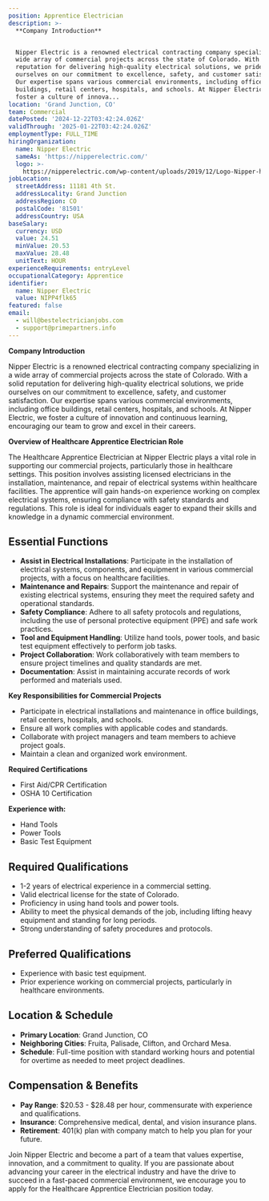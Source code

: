 ```yaml
---
position: Apprentice Electrician
description: >-
  **Company Introduction**


  Nipper Electric is a renowned electrical contracting company specializing in a
  wide array of commercial projects across the state of Colorado. With a solid
  reputation for delivering high-quality electrical solutions, we pride
  ourselves on our commitment to excellence, safety, and customer satisfaction.
  Our expertise spans various commercial environments, including office
  buildings, retail centers, hospitals, and schools. At Nipper Electric, we
  foster a culture of innova...
location: 'Grand Junction, CO'
team: Commercial
datePosted: '2024-12-22T03:42:24.026Z'
validThrough: '2025-01-22T03:42:24.026Z'
employmentType: FULL_TIME
hiringOrganization:
  name: Nipper Electric
  sameAs: 'https://nipperelectric.com/'
  logo: >-
    https://nipperelectric.com/wp-content/uploads/2019/12/Logo-Nipper-horizontal-primary.png
jobLocation:
  streetAddress: 11181 4th St.
  addressLocality: Grand Junction
  addressRegion: CO
  postalCode: '81501'
  addressCountry: USA
baseSalary:
  currency: USD
  value: 24.51
  minValue: 20.53
  maxValue: 28.48
  unitText: HOUR
experienceRequirements: entryLevel
occupationalCategory: Apprentice
identifier:
  name: Nipper Electric
  value: NIPP4flk65
featured: false
email:
  - will@bestelectricianjobs.com
  - support@primepartners.info
---
```




**Company Introduction**

Nipper Electric is a renowned electrical contracting company specializing in a wide array of commercial projects across the state of Colorado. With a solid reputation for delivering high-quality electrical solutions, we pride ourselves on our commitment to excellence, safety, and customer satisfaction. Our expertise spans various commercial environments, including office buildings, retail centers, hospitals, and schools. At Nipper Electric, we foster a culture of innovation and continuous learning, encouraging our team to grow and excel in their careers.

**Overview of Healthcare Apprentice Electrician Role**

The Healthcare Apprentice Electrician at Nipper Electric plays a vital role in supporting our commercial projects, particularly those in healthcare settings. This position involves assisting licensed electricians in the installation, maintenance, and repair of electrical systems within healthcare facilities. The apprentice will gain hands-on experience working on complex electrical systems, ensuring compliance with safety standards and regulations. This role is ideal for individuals eager to expand their skills and knowledge in a dynamic commercial environment.

## Essential Functions

- **Assist in Electrical Installations**: Participate in the installation of electrical systems, components, and equipment in various commercial projects, with a focus on healthcare facilities.
- **Maintenance and Repairs**: Support the maintenance and repair of existing electrical systems, ensuring they meet the required safety and operational standards.
- **Safety Compliance**: Adhere to all safety protocols and regulations, including the use of personal protective equipment (PPE) and safe work practices.
- **Tool and Equipment Handling**: Utilize hand tools, power tools, and basic test equipment effectively to perform job tasks.
- **Project Collaboration**: Work collaboratively with team members to ensure project timelines and quality standards are met.
- **Documentation**: Assist in maintaining accurate records of work performed and materials used.

**Key Responsibilities for Commercial Projects**

- Participate in electrical installations and maintenance in office buildings, retail centers, hospitals, and schools.
- Ensure all work complies with applicable codes and standards.
- Collaborate with project managers and team members to achieve project goals.
- Maintain a clean and organized work environment.

**Required Certifications**

- First Aid/CPR Certification
- OSHA 10 Certification

**Experience with:**

- Hand Tools
- Power Tools
- Basic Test Equipment

## Required Qualifications

- 1-2 years of electrical experience in a commercial setting.
- Valid electrical license for the state of Colorado.
- Proficiency in using hand tools and power tools.
- Ability to meet the physical demands of the job, including lifting heavy equipment and standing for long periods.
- Strong understanding of safety procedures and protocols.

## Preferred Qualifications

- Experience with basic test equipment.
- Prior experience working on commercial projects, particularly in healthcare environments.

## Location & Schedule

- **Primary Location**: Grand Junction, CO
- **Neighboring Cities**: Fruita, Palisade, Clifton, and Orchard Mesa.
- **Schedule**: Full-time position with standard working hours and potential for overtime as needed to meet project deadlines.

## Compensation & Benefits

- **Pay Range**: $20.53 - $28.48 per hour, commensurate with experience and qualifications.
- **Insurance**: Comprehensive medical, dental, and vision insurance plans.
- **Retirement**: 401(k) plan with company match to help you plan for your future.

Join Nipper Electric and become a part of a team that values expertise, innovation, and a commitment to quality. If you are passionate about advancing your career in the electrical industry and have the drive to succeed in a fast-paced commercial environment, we encourage you to apply for the Healthcare Apprentice Electrician position today.
